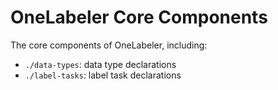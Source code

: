 # OneLabeler Core Components

The core components of OneLabeler, including:

- `./data-types`: data type declarations
- `./label-tasks`: label task declarations
